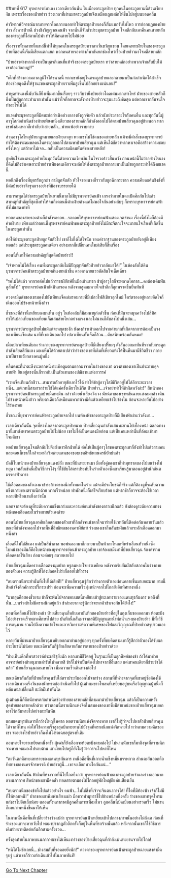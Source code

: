 ##บทที่ 617 บุรพาจารย์มาเอง
เวลาเดียวกันนั้น ในเมืองตระกูลป๋าย ทุกคนในตระกูลยามนี้ล้วนเงียบงัน เพราะเรื่องของป๋ายฮ่าว ช่วงเวลาที่ผ่านมาตระกูลป๋ายจึงเหมือนถูกผลักให้ขึ้นไปอยู่บนยอดคลื่น

คำวิพากษ์วิจารณ์มากมายจากโลกภายนอกทำให้ตระกูลป๋ายเองก็เริ่มแบกรับไม่ไหว การก่อกบฏของป๋ายฮ่าว สังหารป๋ายฉี ช่วงชิงวิญญาณคนฟ้า จากนั้นก็จับตัวประมุขตระกูลป๋าย โจมตีกลับเอาคืนคนสายหลักของตระกูลที่ไล่ตามไปฆ่า ทำให้มีคนตายไปไม่น้อย

เรื่องราวทั้งหลายทั้งแหล่นี้ทำให้ทุกคนในตระกูลป๋ายหวาดหวั่นขวัญแขวน โดยเฉพาะฝ่ายในของตระกูลป๋ายที่ตอนนี้เริ่มมีเสียงแตกแยก พวกคนสายรองต่างก็พากันยกช่องโหว่เรื่องป๋ายฮ่าวมาโจมตีสายหลัก

“ป๋ายฮ่าวต่างหากถึงจะเป็นบุตรกิเลนที่แท้จริงของตระกูลป๋ายเรา ทว่าสายหลักอย่างพวกเจ้ากลับบีบให้เขาต้องก่อกบฏ!!”

“เด็กที่สร้างความภาคภูมิใจได้ขนาดนี้ หากเขายังอยู่ในตระกูลป๋ายและกลายมาเป็นก่อกำเนิดได้สำเร็จ ต้องช่วยฉุดดึงให้ฐานะของตระกูลป๋ายเราเพิ่มสูงขึ้นไปอีกอย่างแน่นอน!”

คำพูดทำนองนี้นับวันก็ยิ่งเพิ่มมากขึ้นเรื่อยๆ ราวกับว่ายิ่งป๋ายฮ่าวโดดเด่นมากเท่าไหร่ ฝ่ายของสายหลักก็ยิ่งเป็นผู้ถูกกระทำมากเท่านั้น แม้ว่าใจที่อยากจะสังหารป๋ายฮ่าวจะรุนแรงถึงขีดสุด แต่พวกเขากลับจนใจทำอะไรไม่ได้

ขนาดประมุขตระกูลที่มีตบะก่อกำเนิดช่วงกลางยังถูกจับตัว แล้วนับประสาอะไรกับคนอื่น และทุกวันนี้ผู้อาวุโสก่อกำเนิดช่วงท้ายเพียงหนึ่งเดียวของสายหลักก็กำลังออกไปไล่ตามป๋ายเสี่ยวฉุนอยู่ข้างนอก หากเขายังล้มเหลวก็เท่ากับว่าสายหลัก...พ่ายแพ้อย่างราบคาบ

ส่วนอาวุโสใหญ่ฝ่ายกฎหมายและฝ่ายอาญา พวกเขาไม่ใช่คนของสายหลัก แม้จะมีคำสั่งของบุรพาจารย์ทำให้ต้องระดมพลคนในตระกูลออกไปตามหาป๋ายเสี่ยวฉุน แต่เห็นได้ชัดว่าหากหาเจอคือสร้างความชอบครั้งใหญ่ แต่ถ้าหาไม่เจอ...กลับเป็นความผิดมหันต์ของสายหลัก!

ฮูหยินไช่มองตระกูลป๋ายในทุกวันนี้ด้วยความเงียบงัน ในใจรวดร้าวสิ้นหวัง ก่อนหน้านี้ไม่ว่าอย่างไรนางก็คิดไม่ถึงว่าเศษสวะป๋ายฮ่าวเพียงคนเดียวจะผลักให้ทั้งตระกูลป๋ายกลายมาเป็นฝ่ายถูกกระทำได้ถึงขนาดนี้

พอนึกถึงเรื่องที่บุตรรักถูกฆ่า สามีถูกจับตัว หัวใจของนางก็ราวกับถูกฉีกกระชาก ความเคียดแค้นชิงชังที่มีต่อป๋ายฮ่าวจึงรุนแรงอย่างที่มิอาจบรรยายได้

สามารถพูดได้ว่าตระกูลป๋ายในยามนี้หากไม่มีบุรพาจารย์คนฟ้า เกรงว่าภายในคงเปิดศึกกันไปแล้ว สาเหตุที่สำคัญที่สุดซึ่งทำให้จนถึงตอนนี้ต่างฝ่ายต่างแค่ไม่พอใจกันอย่างลับๆ ก็เพราะบุรพาจารย์คนฟ้ายังไม่แสดงท่าที

พวกคนของสายรองต่างก็กำลังรอคอย...รอคอยให้บุรพาจารย์คนฟ้าแสดงเจตจำนง เรื่องนี้ยังไงก็ต้องมีคำอธิบาย เพียงแต่ว่าตอนนี้บุรพาจารย์คนฟ้าของตระกูลป๋ายยังไม่มีกะจิตกะใจจะมาสนใจเรื่องที่เกิดขึ้นในตระกูลเท่านั้น

ต่อให้ประมุขตระกูลป๋ายถูกจับตัวไป เขาก็ไม่ได้ใส่ใจนัก ขอแค่รากฐานของตระกูลป๋ายยังอยู่ก็เพียงพอแล้ว แค่ประมุขตระกูลคนเดียว อย่างมากก็เปลี่ยนคนใหม่เสียก็สิ้นเรื่อง

ตอนนี้ที่เขาให้ความสำคัญที่สุดคือป๋ายฮ่าว!!

“เจ้าพวกไม่ได้เรื่อง คนทั้งตระกูลกลับไม่มีปัญญาจับตัวป๋ายฮ่าวกลับมาได้!” ในห้องลับใต้ดิน บุรพาจารย์คนฟ้าตระกูลป๋ายพลันเงยหน้าขึ้น ดวงตาฉายแววตัดสินใจเด็ดเดี่ยว

“รอไม่ได้แล้ว หากรอต่อไปแล้วราชาผียักษ์ยื่นมือเข้าแทรก ข้าผู้อาวุโสก็จะพลาดโอกาส...คงต้องเดิมพันดูสักตั้ง!” บุรพาจารย์คนฟ้ากัดฟันกรอด หลังจากสูดลมหายใจเข้าลึกก็ลุกพรวดขึ้นยืนทันที

ดวงตามืดดำของเขามองไปยังเทียนเจ็ดเล่มรอบกายที่มีเปลวไฟสีเขียวลุกไหม้ ไตร่ตรองอยู่หลายอึดใจก็เดินออกไปข้างหน้าหนึ่งก้าว

ชั่วขณะที่ก้าวนี้เหยียบลงบนพื้น อยู่ๆ ในห้องลับก็มีลมพายุก่อตัวขึ้น ก่อนที่มันจะหมุนคว้างไปสี่ทิศ ทำให้เปลวเทียนของเทียนเจ็ดเล่มส่ายไหวอย่างแรง และไม่นานก็ดับลงไปหนึ่งเล่ม...

บุรพาจารย์ตระกูลป๋ายไม่แม้แต่จะหยุดชะงัก ยังคงก้าวเท้าออกไปจากค่ายกลที่เกิดจากการล้อมเป็นวงของเทียนเจ็ดเล่ม นาทีที่เขาเดินออกไป เปลวเทียนทั้งเจ็ดก็ล้วน...ดับสนิทพร้อมกันหมด!

เมื่อเปลวเทียนดับลง ร่างกายของบุรพาจารย์ตระกูลป๋ายก็มีเสียงเปรี๊ยะๆ ดังลั่นออกมาทันทีราวกับกระดูกกำลังเสียดสีกันเอง มองเห็นได้ด้วยตาเปล่าว่าร่างของเขาที่เดิมที่เหี่ยวแห้งได้ฟื้นคืนมามีชีวิตชีวา กลายมาเป็นชายวัยกลางคนผู้หนึ่ง

คลื่นตบะที่น่าตะลึงระลอกหนึ่งระเบิดตูมตามออกมาจากในร่างของเขา ดวงตาของเขาเป็นประกายดุจสายฟ้า ยืนอยู่ตรงนั้นก็ราวกับเป็นตัวแทนของปณิธานแห่งสวรรค์

“เวทเจ็ดเทียนกักชีวา...สามารถกักอายุขัยเอาไว้ได้ ทำให้ข้าผู้อาวุโสมีชีวิตอยู่ไปได้อีกระยะเวลาหนึ่ง...แต่เวทนี้สามารถร่ายใช้ได้แค่ครั้งเดียวในชีวิต ป๋ายฮ่าว...เจ้าอย่าทำให้ข้าผิดหวังล่ะ!” สีหน้าของบุรพาจารย์คนฟ้าตระกูลป๋ายมืดทะมึน กล่าวด้วยน้ำเสียงวังเวง นัยน์ตาของเขาพลันฉายแสงคมกล้า เดินไปข้างหน้าหนึ่งก้าว พริบตาเดียวก็เหมือนแหวกห้วงมิติแล้วเหยียบเข้าไปข้างใน ก่อนจะหายวับไปอย่างไร้ร่องรอย

ชั่วขณะที่บุรพาจารย์คนฟ้าตระกูลป๋ายจากไป บนท้องฟ้าของตระกูลป๋ายก็มีเสียงฟ้าผ่าแว่วดังมา...

เวลาเดียวกันนั้น จุดที่ห่างไกลจากตระกูลป๋ายมาก ป๋ายเสี่ยวฉุนกำลังแล่นทะยานไปเบื้องหน้า ตลอดทางมานี้เขาสังหารคนตระกูลป๋ายไปไม่น้อย เขาไม่ได้เป็นคนลงมือก่อน แต่เป็นคนเหล่านั้นที่ล้อมเข้ามาโจมตีเขา

พอป๋ายเสี่ยวฉุนโจมตีกลับไปจึงสังหารอีกฝ่ายได้ ต่อให้เป็นผู้อาวุโสของตระกูลเขาก็ยังฆ่าไปแล้วสามคน และตอนนี้เขาก็ใกล้จะมาถึงริมชายแดนของขอบเขตอิทธิพลนครผียักษ์แล้ว

บัดนี้ใบหน้าของป๋ายเสี่ยวฉุนแดงปลั่ง ขณะที่บินทะยานมา มือทั้งคู่ของเขาก็ทำมุทราตบลงไปบนร่างไม่หยุด เวทลับเช่นนี้เป็นวิธีการโง่ๆ ที่ใช้ขับไล่ตราประทับในร่างตัวเองซึ่งเขาเรียนรู้มาตอนอยู่สำนักอันตมรรคาฟ้าดารา

ใช้เลือดลมของตัวเองมาชำระล้างตราผนึกทั้งหมดในร่าง แม้จะมีประโยชน์ก็จริง แต่ก็ต้องดูที่ระดับความแข็งแกร่งของตราผนึกด้วย หากเร็วหน่อย ทำพักหนึ่งก็เสร็จเรียบร้อย แต่หากช้าก็อาจจะต้องใช้เวลาหลายปีหรือนานยิ่งกว่านั้น

นอกจากจะต้องดูที่ระดับความแข็งแกร่งและความอ่อนกำลังของตราผนึกแล้ว ยังต้องดูระดับความทรงพลังของเลือดลมในร่างกายตัวเองด้วย

ตอนนี้ป๋ายเสี่ยวฉุนอาศัยเลือดลมของตัวเขาที่ลึกล้ำจนน่าตกใจมาร่ายใช้เวทลับนี้ติดต่อกันหลายวันแล้ว ขณะที่กำลังจะออกไปจากพื้นที่อิทธิพลของนครผียักษ์ ร่างของเขาก็พลันชะงักแล้วกระอักเลือดออกมาหนึ่งคำ

เลือดนี้ไม่ใช่สีแดง แต่เป็นสีน้ำตาล พอพ่นออกมาก็กลายมาเป็นหัวกะโหลกที่พร่าเลือนหัวหนึ่งซึ่งใบหน้าของมันก็คือใบหน้าของบุรพาจารย์คนฟ้าตระกูลป๋าย เขาจ้องเขม็งมาที่ป๋ายเสี่ยวฉุน ร้องคำรามเดือดดาลไร้เสียง ก่อนจะค่อยๆ สลายหายไป

ป๋ายเสี่ยวฉุนเช็ดคราบเลือดตรงมุมปาก พรูลมหายใจยาวเหยียด หลังจากรับสัมผัสกับสภาพในร่างกายของตัวเอง ความรู้สึกที่โล่งปลอดโปร่งก็ลอยไปทั่วร่าง

“ลบตราผนึกระยำนั่นทิ้งไปได้เสียที!” ป๋ายเสี่ยวฉุนรู้สึกว่าร่างกายตัวเองผ่อนคลายขึ้นมาเยอะมาก ยามนี้สีหน้าจึงคึกคักกระปรี้กระเปร่า ก่อนจะเพิ่มความเร็วมุ่งหน้าจากไปไกลยังอีกทิศทางหนึ่ง

“มากสุดคือสองชั่วยาม ข้าก็จะพ้นไปจากขอบเขตนี้เหยียบเข้าสู่ทะเลทรายของแดนทุรกันดาร พอถึงที่นั่น...บนร่างข้าไม่มีตราผนึกอยู่แล้ว ข้าล่ะอยากจะรู้นักว่าจะหาตัวข้าเจอกันได้ยังไง!”

ตอนที่เคลื่อนที่ไปข้างหน้า ป๋ายเสี่ยวฉุนก็หยิบเอาบันทึกของป๋ายฮ่าวที่อยู่ในถุงเก็บของออกมา ห้อตะบึงไปอย่างรวดเร็วพลางศึกษาไปด้วย บันทึกนี้กลั่นมาจากสติปัญญาและน้ำพักน้ำแรงของป๋ายฮ่าว มีทั้งวิธีการอนุมาน รวมไปถึงความเข้าใจและการวิเคราะห์ความพิเศษของไฟและวิญญาณที่ป๋ายฮ่าวสรุปรวมเอาไว้

หลายวันที่ผ่านมาป๋ายเสี่ยวฉุนหยิบออกมาอ่านอยู่บ่อยๆ ทุกครั้งที่ขบคิดตามเขาก็รู้สึกว่าตัวเองได้รับผลประโยชน์ไม่น้อย ขณะเดียวกันก็รู้สึกเสียดายกับการตายของป๋ายฮ่าวด้วย

“ช่างเป็นเด็กที่พรสวรรค์ประเสริฐยิ่งนัก หากเขามีชีวิตอยู่ ในฐานะที่เป็นลูกศิษย์ของข้า ถ้าได้มาช่วยอาจารย์อย่างข้าอนุมานตำรับไฟหลายสี ข้าก็ไม่จำเป็นต้องไปหาจากที่อื่นเลย แค่เขาคนเดียวก็ช่วยข้าได้แล้ว” ป๋ายเสี่ยวฉุนถอนหายใจ เพิ่มความเร็วเดินทางต่อไป

ขณะเดียวกันกับที่ป๋ายเสี่ยวฉุนขับไล่ตราประทับออกไปจากร่าง สถานที่ที่ห่างจากจุดที่เขาอยู่ซึ่งต้องใช้เวลาเดินทางครึ่งวันของนักพรตก่อกำเนิดทั่วไป ผู้เฒ่าผมขาวโพลนที่เหยียบอยู่บนเรือวิญญาณผู้หนึ่งก็พลันหน้าเปลี่ยนสี ชะงักฝีเท้าทันใด

ผู้เฒ่าคนนี้ก็คือนักพรตก่อกำเนิดช่วงท้ายของสายหลักที่ตามมาฆ่าป๋ายเสี่ยวฉุน แล้วก็เป็นความหวังสุดท้ายของสายหลักด้วย ทว่าตอนนี้ตราผนึกแห่งจิตในสมองของเขาซึ่งมีตำแหน่งของป๋ายเสี่ยวฉุนบอกเอาไว้กลับหายไปอย่างกะทันหัน

แถมแดนทุรกันดารก็กว้างใหญ่ไพศาล พอตราผนึกแห่งจิตจางหาย เขาก็ไม่รู้ว่าจะไปหาตัวป๋ายเสี่ยวฉุนได้จากที่ไหน ต่อให้ใช้ความเร็วสูงสุดบินทะยานไปยังจุดที่ตราผนึกแห่งจิตหายไป ทว่าตามความคิดของเขา จะอย่างไรป๋ายฮ่าวก็คงไม่โง่รอเฉยอยู่ตรงที่เดิม

ถอนหายใจยาวเหยียดหนึ่งครั้ง ผู้เฒ่าก็ยังเลือกจะห้อตะบึงตามต่อไป ไม่นานนักเขาก็มาถึงจุดที่ตราผนึกจางหาย พอมองไปรอบด้าน เขาเงียบไปครู่ก็ยังไม่รู้ว่าควรจะไปหาที่ไหน

“ตะวันตกคือทะเลทรายของแดนทุรกันดาร เหนือคือพื้นที่เกาะน้ำแข็งหมื่นบรรพกาล ส่วนตะวันออกคือทิศทางของนครจักรพรรดิ ป๋ายฮ่าวผู้นี้...เขาจะเลือกทางใดกันแน่...”

เวลาเดียวกันนั้น ฟ้าดินที่ห่างจากที่นี่ไปไกลยิ่งกว่า บุรพาจารย์คนฟ้าของตระกูลป๋ายจำแลงร่างออกมากลางนภากาศ สีหน้าของเขามืดคล้ำ ทอดสายตามองไปไกลอยู่พักใหญ่ก็แค่นเสียงเย็น

“ลบตราผนึกของข้าทิ้งไปแล้วอย่างไร คนฟ้า...ไม่ใช่สิ่งที่เจ้าจะจินตนาการได้! ที่ใดที่มีท้องฟ้า เจ้าก็ไม่มีที่ให้หลบหนี!” ปากของเขาพึมพำเสียงแผ่ว มือขวาทำมุทราชี้ไปข้างหน้าหนึ่งครั้ง ร่างของเขาทรุดโทรมแก่ชราไปอีกเล็กน้อย ตลอดทั้งนภากาศมีลูกคลื่นกระเพื่อมไหว ลูกคลื่นนี้บิดเบือนอย่างรวดเร็ว ไม่นานก็เผยภาพหนึ่งขึ้นมาให้เห็น

ในภาพนั้นคือพื้นที่เปลี่ยวร้างว่างเปล่า บุรพาจารย์คนฟ้าเหยียบเข้าไปกลางภาพนั้นอย่างไม่ลังเล ก่อนที่ร่างของเขาจะหายวับไป พอมาปรากฏตัวอีกครั้งก็อยู่ในพื้นที่รกร้างนั้นแล้ว หลังจากนั้นเขาก็ใช้วิธีการเดิมร่ายเวทติดต่อกันอีกสามครั้งรวด...

ครั้งสุดท้ายในภาพบนนภากาศเขาได้เห็นเงาร่างของป๋ายเสี่ยวฉุนที่กำลังเผ่นทะยานจากไปไกล!

“หนีได้ไม่ช้าเลยนี่...ช่างสมกับที่รอคอยยิ่งนัก!” ดวงตาของบุรพาจารย์คนฟ้าตระกูลป๋ายฉายแสงดำมืดรุบรู่ แล้วเขาก็ก้าวเท้าเดินเข้าไปในภาพทันที!

------


[Go To Next Chapter]( ./55.md)